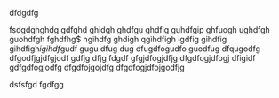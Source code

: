 dfdgdfg

fsdgdghghdg
gdfghd
ghidgh
ghdfgu
ghdfig
guhdfgip
ghfuogh
ughdfgh
guohdfgh
fghdfhg$
hgihdfg
ghdigh
qgihdfigh
igdfig
gihdfig
gihdfigh$i
gihdf$gudf
gugu
dfug
dug
dfugdfogudfo
guodfug
dfqugodfg
dfgodfjgjdfgjodf
gdfjg
dfjg
fdgdf
gfgjdfogjdfjg
dfgdfogjdfogj
dfigidf
gdfgdfogjodfg
dfgdfojgojdfg
dfgdfogjdfojgodfjg

dsfsfgd
fgdfgg
